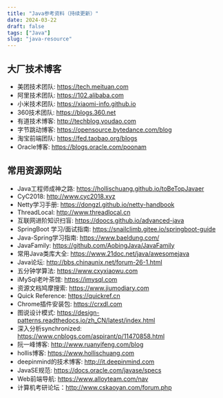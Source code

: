 ```yaml
---
title: "Java参考资料（持续更新）"
date: 2024-03-22
draft: false
tags: ["Java"]
slug: "java-resource"
---
```


## 大厂技术博客
- 美团技术团队: https://tech.meituan.com
- 阿里技术团队: https://102.alibaba.com
- 小米技术团队: https://xiaomi-info.github.io
- 360技术团队: https://blogs.360.net
- 有道技术博客: http://techblog.youdao.com
- 字节跳动博客: https://opensource.bytedance.com/blog
- 淘宝前端团队: https://fed.taobao.org/blogs
- Oracle博客: https://blogs.oracle.com/poonam



## 常用资源网站
- Java工程师成神之路: https://hollischuang.github.io/toBeTopJavaer
- CyC2018: http://www.cyc2018.xyz
- Netty学习手册: https://dongzl.github.io/netty-handbook
- ThreadLocal: http://www.threadlocal.cn
- 互联网进阶知识扫盲: https://doocs.github.io/advanced-java
- SpringBoot 学习/面试指南: https://snailclimb.gitee.io/springboot-guide
- Java-Spring学习指南: https://www.baeldung.com/
- JavaFamily: https://github.com/AobingJava/JavaFamily
- 常用Java类库大全: https://www.21doc.net/java/awesomejava
- Java论坛: http://bbs.chinaunix.net/forum-26-1.html
- 五分钟学算法: https://www.cxyxiaowu.com
- iMySql老叶茶馆: https://imysql.com
- 资源文档鸠摩搜索: https://www.jiumodiary.com
- Quick Reference: https://quickref.cn
- Chrome插件安装包: https://crxdl.com
- 图说设计模式: https://design-patterns.readthedocs.io/zh_CN/latest/index.html
- 深入分析synchronized: https://www.cnblogs.com/aspirant/p/11470858.html
- 阮一峰博客: http://www.ruanyifeng.com/blog
- hollis博客: https://www.hollischuang.com
- deepinmind的技术博客: http://it.deepinmind.com
- JavaSE规范: https://docs.oracle.com/javase/specs
- Web前端导航: https://www.alloyteam.com/nav
- 计算机考研论坛：http://www.cskaoyan.com/forum.php


